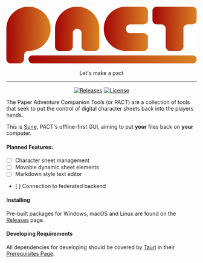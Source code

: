 <div align="center">

![Banner for PACT](assets/pact-banner-transparent.svg)

Let's make a pact

---

[![Releases](https://img.shields.io/github/v/release/pactmd/sune)](https://github.com/pactmd/sune/releases)
[![License](https://img.shields.io/github/license/pactmd/sune)](LICENSE)

</div>

The Paper Adventure Companion Tools (or PACT) are a collection of tools that seek to put the control of digital character sheets back into the players hands.

This is [Sune](https://forgottenrealms.fandom.com/wiki/Sune), PACT's offline-first GUI, aiming to put **your** files back on **your** computer.

#### Planned Features:

- [ ] Character sheet management
- [ ] Movable dynamic sheet elements
- [ ] Markdown style text editor
- [ ] Connection to federated backend

#### Installing

Pre-built packages for Windows, macOS and Linux are found on the [Releases](https://github.com/pactmd/sune/releases) page.

#### Developing Requirements

All dependencies for developing should be covered by [Tauri](https://v2.tauri.app/) in their [Prerequisites Page](https://v2.tauri.app/start/prerequisites/).